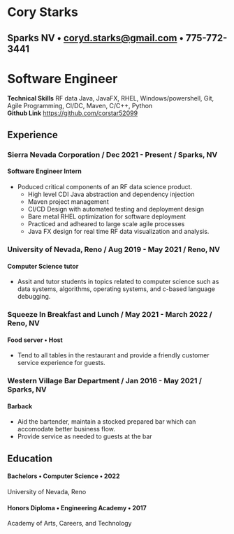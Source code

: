 # Cory Starks
## Sparks NV • coryd.starks@gmail.com • 775-772-3441
# Software Engineer 

**Technical Skills** RF data Java, JavaFX, RHEL, Windows/powershell, Git, Agile Programming, CI/DC, Maven, C/C++, Python </br>
**Github Link** https://github.com/corstar52099

## Experience
### Sierra Nevada Corporation / Dec 2021 - Present / Sparks, NV
####  Software Engineer Intern
* Poduced critical components of an RF data science product.
    * High level CDI Java abstraction and dependency injection
    * Maven project management
    * CI/CD Design with automated testing and deployment design
    * Bare metal RHEL optimization for software deployment
    * Practiced and adheared to large scale agile processes
    * Java FX design for real time RF data visualization and analysis.

### University of Nevada, Reno / Aug 2019 - May 2021 / Reno, NV
#### Computer Science tutor
* Assit and tutor students in topics related to computer science such as data systems, algorithms, operating systems, and c-based language debugging.

### Squeeze In Breakfast and Lunch / May 2021 - March 2022 / Reno, NV
#### Food server • Host
* Tend to all tables in the restaurant and provide a friendly customer service experience for guests.

### Western Village Bar Department / Jan 2016 - May 2021 / Sparks, NV
#### Barback
* Aid the bartender, maintain a stocked prepared bar which can accomodate better business flow.
* Provide service as needed to guests at the bar

## Education
#### Bachelors • Computer Science • 2022
University of Nevada, Reno

#### Honors Diploma • Engineering Academy • 2017
Academy of Arts, Careers, and Technology
